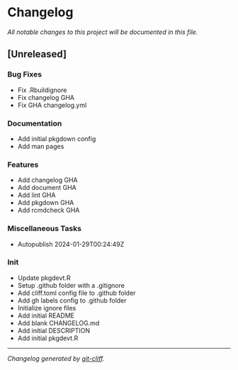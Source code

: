# Changelog
*All notable changes to this project will be documented in this file.*

## [Unreleased]

### Bug Fixes

- Fix .Rbuildignore
- Fix changelog GHA
- Fix GHA changelog.yml

### Documentation

- Add initial pkgdown config
- Add man pages

### Features

- Add changelog GHA
- Add document GHA
- Add lint GHA
- Add pkgdown GHA
- Add rcmdcheck GHA

### Miscellaneous Tasks

- Autopublish 2024-01-29T00:24:49Z

### Init

- Update pkgdevt.R
- Setup .github folder with a .gitignore
- Add cliff.toml config file to .github folder
- Add gh labels config to .github folder
- Initialize ignore files
- Add initial README
- Add blank CHANGELOG.md
- Add initial DESCRIPTION
- Add initial pkgdevt.R

***
*Changelog generated by [git-cliff](https://github.com/orhun/git-cliff).*
